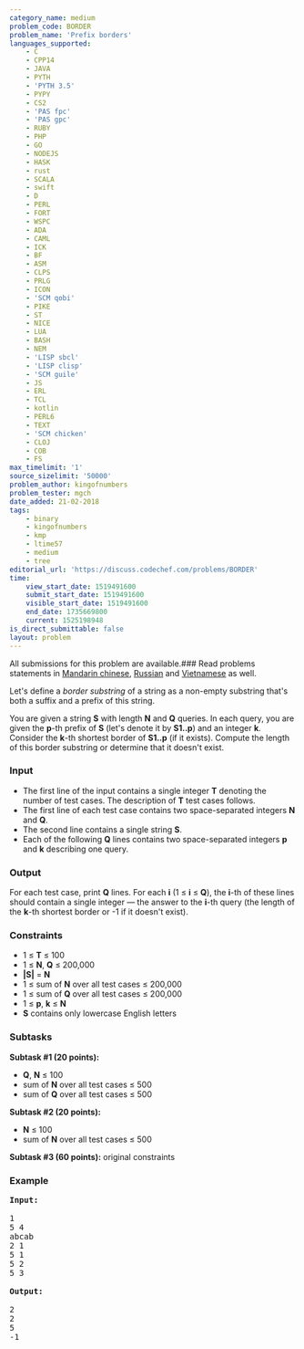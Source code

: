 ```yaml
---
category_name: medium
problem_code: BORDER
problem_name: 'Prefix borders'
languages_supported:
    - C
    - CPP14
    - JAVA
    - PYTH
    - 'PYTH 3.5'
    - PYPY
    - CS2
    - 'PAS fpc'
    - 'PAS gpc'
    - RUBY
    - PHP
    - GO
    - NODEJS
    - HASK
    - rust
    - SCALA
    - swift
    - D
    - PERL
    - FORT
    - WSPC
    - ADA
    - CAML
    - ICK
    - BF
    - ASM
    - CLPS
    - PRLG
    - ICON
    - 'SCM qobi'
    - PIKE
    - ST
    - NICE
    - LUA
    - BASH
    - NEM
    - 'LISP sbcl'
    - 'LISP clisp'
    - 'SCM guile'
    - JS
    - ERL
    - TCL
    - kotlin
    - PERL6
    - TEXT
    - 'SCM chicken'
    - CLOJ
    - COB
    - FS
max_timelimit: '1'
source_sizelimit: '50000'
problem_author: kingofnumbers
problem_tester: mgch
date_added: 21-02-2018
tags:
    - binary
    - kingofnumbers
    - kmp
    - ltime57
    - medium
    - tree
editorial_url: 'https://discuss.codechef.com/problems/BORDER'
time:
    view_start_date: 1519491600
    submit_start_date: 1519491600
    visible_start_date: 1519491600
    end_date: 1735669800
    current: 1525198948
is_direct_submittable: false
layout: problem
---
```

All submissions for this problem are available.### Read problems statements in [Mandarin chinese](http://www.codechef.com/download/translated/LTIME57/mandarin/BORDER.pdf), [Russian](http://www.codechef.com/download/translated/LTIME57/russian/BORDER.pdf) and [Vietnamese](http://www.codechef.com/download/translated/LTIME57/vietnamese/BORDER.pdf) as well.

Let's define a *border substring* of a string as a non-empty substring that's both a suffix and a prefix of this string.

You are given a string **S** with length **N** and **Q** queries. In each query, you are given the **p**-th prefix of **S** (let's denote it by **S1..p**) and an integer **k**. Consider the **k**-th shortest border of **S1..p** (if it exists). Compute the length of this border substring or determine that it doesn't exist.

### Input

- The first line of the input contains a single integer **T** denoting the number of test cases. The description of **T** test cases follows.
- The first line of each test case contains two space-separated integers **N** and **Q**.
- The second line contains a single string **S**.
- Each of the following **Q** lines contains two space-separated integers **p** and **k** describing one query.

### Output

For each test case, print **Q** lines. For each **i** (1 ≤ **i** ≤ **Q**), the **i**-th of these lines should contain a single integer — the answer to the **i**-th query (the length of the **k**-th shortest border or -1 if it doesn't exist).

### Constraints

- 1 ≤ **T** ≤ 100
- 1 ≤ **N**, **Q** ≤ 200,000
- **|S|** = **N**
- 1 ≤ sum of **N** over all test cases ≤ 200,000
- 1 ≤ sum of **Q** over all test cases ≤ 200,000
- 1 ≤ **p**, **k** ≤ **N**
- **S** contains only lowercase English letters

### Subtasks

**Subtask #1 (20 points):**

- **Q**, **N** ≤ 100
- sum of **N** over all test cases ≤ 500
- sum of **Q** over all test cases ≤ 500

**Subtask #2 (20 points):**

- **N** ≤ 100
- sum of **N** over all test cases ≤ 500

**Subtask #3 (60 points):** original constraints

### Example

<pre><b>Input:</b>

1
5 4
abcab
2 1
5 1
5 2
5 3

<b>Output:</b>

2
2
5
-1
</pre>